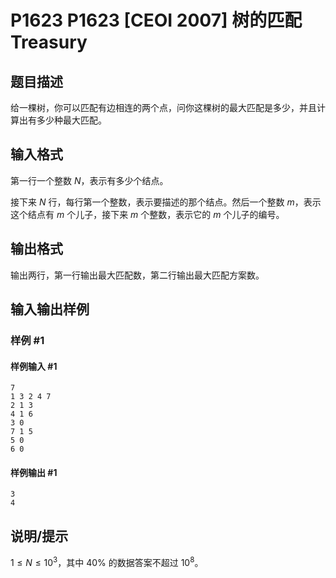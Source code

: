 # P1623 P1623 [CEOI 2007] 树的匹配 Treasury

## 题目描述

给一棵树，你可以匹配有边相连的两个点，问你这棵树的最大匹配是多少，并且计算出有多少种最大匹配。

## 输入格式

第一行一个整数 $N$，表示有多少个结点。

接下来 $N$ 行，每行第一个整数，表示要描述的那个结点。然后一个整数 $m$，表示这个结点有 $m$ 个儿子，接下来 $m$ 个整数，表示它的 $m$   个儿子的编号。

## 输出格式

输出两行，第一行输出最大匹配数，第二行输出最大匹配方案数。


## 输入输出样例

### 样例 #1

#### 样例输入 #1

```
7
1 3 2 4 7
2 1 3
4 1 6
3 0
7 1 5
5 0
6 0
```

#### 样例输出 #1

```
3
4
```

## 说明/提示

$1\leq N\leq 10^3$，其中 $40\%$ 的数据答案不超过 $10^8$。
